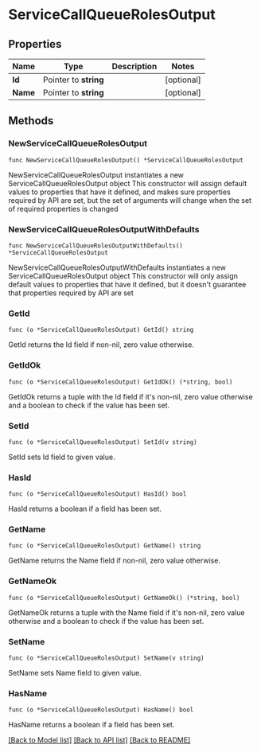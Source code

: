 # ServiceCallQueueRolesOutput

## Properties

Name | Type | Description | Notes
------------ | ------------- | ------------- | -------------
**Id** | Pointer to **string** |  | [optional] 
**Name** | Pointer to **string** |  | [optional] 

## Methods

### NewServiceCallQueueRolesOutput

`func NewServiceCallQueueRolesOutput() *ServiceCallQueueRolesOutput`

NewServiceCallQueueRolesOutput instantiates a new ServiceCallQueueRolesOutput object
This constructor will assign default values to properties that have it defined,
and makes sure properties required by API are set, but the set of arguments
will change when the set of required properties is changed

### NewServiceCallQueueRolesOutputWithDefaults

`func NewServiceCallQueueRolesOutputWithDefaults() *ServiceCallQueueRolesOutput`

NewServiceCallQueueRolesOutputWithDefaults instantiates a new ServiceCallQueueRolesOutput object
This constructor will only assign default values to properties that have it defined,
but it doesn't guarantee that properties required by API are set

### GetId

`func (o *ServiceCallQueueRolesOutput) GetId() string`

GetId returns the Id field if non-nil, zero value otherwise.

### GetIdOk

`func (o *ServiceCallQueueRolesOutput) GetIdOk() (*string, bool)`

GetIdOk returns a tuple with the Id field if it's non-nil, zero value otherwise
and a boolean to check if the value has been set.

### SetId

`func (o *ServiceCallQueueRolesOutput) SetId(v string)`

SetId sets Id field to given value.

### HasId

`func (o *ServiceCallQueueRolesOutput) HasId() bool`

HasId returns a boolean if a field has been set.

### GetName

`func (o *ServiceCallQueueRolesOutput) GetName() string`

GetName returns the Name field if non-nil, zero value otherwise.

### GetNameOk

`func (o *ServiceCallQueueRolesOutput) GetNameOk() (*string, bool)`

GetNameOk returns a tuple with the Name field if it's non-nil, zero value otherwise
and a boolean to check if the value has been set.

### SetName

`func (o *ServiceCallQueueRolesOutput) SetName(v string)`

SetName sets Name field to given value.

### HasName

`func (o *ServiceCallQueueRolesOutput) HasName() bool`

HasName returns a boolean if a field has been set.


[[Back to Model list]](../README.md#documentation-for-models) [[Back to API list]](../README.md#documentation-for-api-endpoints) [[Back to README]](../README.md)


